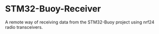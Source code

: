 # STM32-Buoy-Receiver
 A remote way of receiving data from the STM32-Buoy project using nrf24 radio transceivers.
